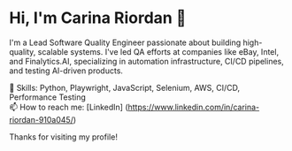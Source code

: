 # Hi, I'm Carina Riordan 👋

I'm a Lead Software Quality Engineer passionate about building high-quality, scalable systems. I've led QA efforts at companies like eBay, Intel, and Finalytics.AI, specializing in automation infrastructure, CI/CD pipelines, and testing AI-driven products.

🔧 Skills: Python, Playwright, JavaScript, Selenium, AWS, CI/CD, Performance Testing  
📫 How to reach me: [LinkedIn] (https://www.linkedin.com/in/carina-riordan-910a045/) 

Thanks for visiting my profile!
